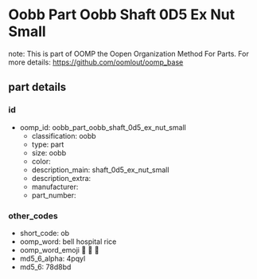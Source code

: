 # Oobb Part Oobb Shaft 0D5 Ex Nut Small  

note: This is part of OOMP the Oopen Organization Method For Parts. For more details: https://github.com/oomlout/oomp_base

##  part details





### id
* oomp_id: oobb_part_oobb_shaft_0d5_ex_nut_small
  * classification: oobb
  * type: part
  * size: oobb
  * color: 
  * description_main: shaft_0d5_ex_nut_small
  * description_extra: 
  * manufacturer: 
  * part_number: 

### other_codes
* short_code: ob
* oomp_word: bell hospital rice
* oomp_word_emoji :bell: :hospital: :rice:
* md5_6_alpha: 4pqyl
* md5_6: 78d8bd